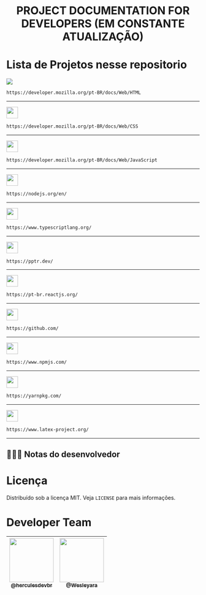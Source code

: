 <h1 align="center">PROJECT DOCUMENTATION FOR DEVELOPERS (EM CONSTANTE ATUALIZAÇÃO)</h1>

# Lista de Projetos nesse repositorio

<img target="_blank" align="center" src="https://img.shields.io/badge/HTML5-E34F26?style=for-the-badge&logo=html5&logoColor=white">

```sh
https://developer.mozilla.org/pt-BR/docs/Web/HTML
```
<hr>

<img target="_blank" height="30px" align="center" src="https://img.shields.io/badge/CSS3-1572B6?style=for-the-badge&logo=css3&logoColor=white">

```sh
https://developer.mozilla.org/pt-BR/docs/Web/CSS
```
<hr>

<img target="_blank" height="30px" align="center" src="https://img.shields.io/badge/JavaScript-323330?style=for-the-badge&logo=javascript&logoColor=F7DF1E">

```sh
https://developer.mozilla.org/pt-BR/docs/Web/JavaScript
```
<hr>

<img target="_blank" height="30px" align="center" src="https://img.shields.io/badge/Node.js-339933?style=for-the-badge&logo=nodedotjs&logoColor=white">

```sh
https://nodejs.org/en/
```
<hr>

<img target="_blank" height="30px" align="center" src="https://img.shields.io/badge/TypeScript-007ACC?style=for-the-badge&logo=typescript&logoColor=white">

```sh
https://www.typescriptlang.org/
```
<hr>

<img target="_blank" height="30px" align="center" src="https://img.shields.io/badge/Puppeteer-40B5A4?style=for-the-badge&logo=Puppeteer&logoColor=white">

```sh
https://pptr.dev/
```
<hr>

<img target="_blank" height="30px" align="center" src="https://img.shields.io/badge/React-20232A?style=for-the-badge&logo=react&logoColor=61DAFB">

```sh
https://pt-br.reactjs.org/
```
<hr>

<img target="_blank" height="30px" align="center" src="https://img.shields.io/badge/GitHub-100000?style=for-the-badge&logo=github&logoColor=white">

```sh
https://github.com/
```
<hr>

<img target="_blank" height="30px" align="center" src="https://img.shields.io/badge/npm-CB3837?style=for-the-badge&logo=npm&logoColor=white">

```sh
https://www.npmjs.com/
```
<hr>

<img target="_blank" height="30px" align="center" src="https://img.shields.io/badge/Yarn-2C8EBB?style=for-the-badge&logo=yarn&logoColor=white">

```sh
https://yarnpkg.com/
```
<hr>

<img target="_blank" height="30px" align="center" src="https://img.shields.io/badge/LaTeX-47A141?style=for-the-badge&logo=LaTeX&logoColor=white">

```sh
https://www.latex-project.org/
```
<hr>



## 💁🏿‍♂️ Notas do desenvolvedor

<!-- LICENSE -->

# Licença

Distribuído sob a licença MIT. Veja `LICENSE` para mais informações.

<!-- CONTACT -->

# Developer Team

| [<img src="https://avatars.githubusercontent.com/u/86629815?v=4" width="115"><br><sub>@herculesdevbr</sub>](https://github.com/herculesdevbr) | [<img src="https://avatars.githubusercontent.com/u/89321125?v=4" width="115"><br><sub>@Wesleyara</sub>](https://github.com/wesleyara) |
| --------------------------------------------------------------------------------------------------------------------------------------------- | ------------------------------------------------------------------------------------------------------------------------------------- |
